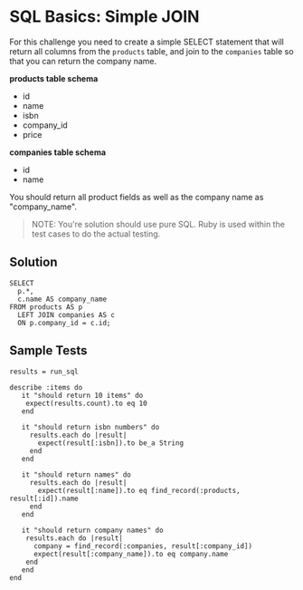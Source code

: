 # SQL Basics: Simple JOIN

For this challenge you need to create a simple SELECT statement that will return all columns from the `products` table, 
and join to the `companies` table so that you can return the company name.

**products table schema**
* id
* name
* isbn
* company_id
* price

**companies table schema**
* id
* name

You should return all product fields as well as the company name as "company_name".
> NOTE: You're solution should use pure SQL. Ruby is used within the test cases to do the actual testing.

## Solution
```
SELECT    
  p.*,
  c.name AS company_name
FROM products AS p
  LEFT JOIN companies AS c
  ON p.company_id = c.id;
```

## Sample Tests
```
results = run_sql

describe :items do
   it "should return 10 items" do
    expect(results.count).to eq 10
   end

   it "should return isbn numbers" do
     results.each do |result|
       expect(result[:isbn]).to be_a String
     end
   end
   
   it "should return names" do
     results.each do |result|
       expect(result[:name]).to eq find_record(:products, result[:id]).name
     end
   end
   
   it "should return company names" do
    results.each do |result|
      company = find_record(:companies, result[:company_id])
      expect(result[:company_name]).to eq company.name
    end
   end
end
```